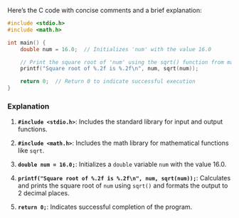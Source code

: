 Here’s the C code with concise comments and a brief explanation:

```c
#include <stdio.h>
#include <math.h>

int main() {
    double num = 16.0;  // Initializes 'num' with the value 16.0

    // Print the square root of 'num' using the sqrt() function from math.h
    printf("Square root of %.2f is %.2f\n", num, sqrt(num));

    return 0;  // Return 0 to indicate successful execution
}
```

### Explanation

1. **`#include <stdio.h>`**: Includes the standard library for input and output functions.

2. **`#include <math.h>`**: Includes the math library for mathematical functions like `sqrt`.

3. **`double num = 16.0;`**: Initializes a `double` variable `num` with the value 16.0.

4. **`printf("Square root of %.2f is %.2f\n", num, sqrt(num));`**: Calculates and prints the square root of `num` using `sqrt()` and formats the output to 2 decimal places.

5. **`return 0;`**: Indicates successful completion of the program.
